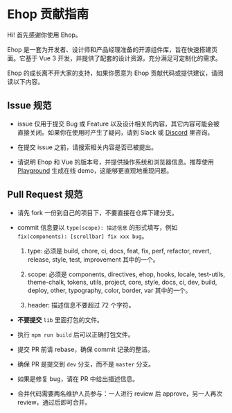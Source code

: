 # Ehop 贡献指南

Hi! 首先感谢你使用 Ehop。

Ehop 是一套为开发者、设计师和产品经理准备的开源组件库，旨在快速搭建页面。它基于 Vue 3 开发，并提供了配套的设计资源，充分满足可定制化的需求。

Ehop 的成长离不开大家的支持，如果你愿意为 Ehop 贡献代码或提供建议，请阅读以下内容。

## Issue 规范

- issue 仅用于提交 Bug 或 Feature 以及设计相关的内容，其它内容可能会被直接关闭。如果你在使用时产生了疑问，请到 Slack 或 [Discord](https://discord.com/invite/gXK9XNzW3X) 里咨询。

- 在提交 issue 之前，请搜索相关内容是否已被提出。

- 请说明 Ehop 和 Vue 的版本号，并提供操作系统和浏览器信息。推荐使用 [Playground](https://ehop.run/) 生成在线 demo，这能够更直观地重现问题。

## Pull Request 规范

- 请先 fork 一份到自己的项目下，不要直接在仓库下建分支。

- commit 信息要以 `type(scope): 描述信息` 的形式填写，例如 `fix(components): [scrollbar] fix xxx bug`。

  1. type: 必须是 build, chore, ci, docs, feat, fix, perf, refactor, revert, release, style, test, improvement 其中的一个。

  2. scope: 必须是 components, directives, ehop, hooks, locale, test-utils, theme-chalk, tokens, utils, project, core, style, docs, ci, dev, build, deploy, other, typography, color, border, var 其中的一个。

  3. header: 描述信息不要超过 72 个字符。

- **不要提交** `lib` 里面打包的文件。

- 执行 `npm run build` 后可以正确打包文件。

- 提交 PR 前请 rebase，确保 commit 记录的整洁。

- 确保 PR 是提交到 `dev` 分支，而不是 `master` 分支。

- 如果是修复 bug，请在 PR 中给出描述信息。

- 合并代码需要两名维护人员参与：一人进行 review 后 approve，另一人再次 review，通过后即可合并。
